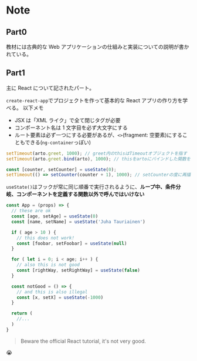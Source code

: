 # Note

## Part0

教材には古典的な Web アプリケーションの仕組みと実装についての説明が書かれている。

## Part1

主に React について記されたパート。

`create-react-app`でプロジェクトを作って基本的な React アプリの作り方を学べる。
以下メモ

- JSX は「XML ライク」で全て閉じタグが必要
- コンポーネント名は 1 文字目を必ず大文字にする
- ルート要素は必ず一つにする必要があるが、`<>`(fragment: 空要素)にすることもできる(`ng-container`っぽい)

```js
setTimeout(arto.greet, 1000); // greet内のthisはTimeoutオブジェクトを指す
setTimeout(arto.greet.bind(arto), 1000); // thisをartoにバインドした関数を新しく作成する
```

```jsx
const [counter, setCounter] = useState(0);
setTimeout(() => setCounter(counter + 1), 1000); // setCounterの度に再描画するため1秒毎にカウントアップする
```

`useState()`はフックが常に同じ順番で実行されるように、**ループ中、条件分岐、コンポーネントを定義する関数以外で呼んではいけない**

```jsx
const App = (props) => {
  // these are ok
  const [age, setAge] = useState(0)
  const [name, setName] = useState('Juha Tauriainen')

  if ( age > 10 ) {
    // this does not work!
    const [foobar, setFoobar] = useState(null)
  }

  for ( let i = 0; i < age; i++ ) {
    // also this is not good
    const [rightWay, setRightWay] = useState(false)
  }

  const notGood = () => {
    // and this is also illegal
    const [x, setX] = useState(-1000)
  }

  return (
    //...
  )
}
```

> Beware the official React tutorial, it's not very good.

:sob:
